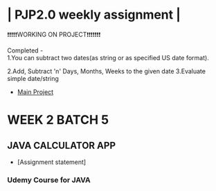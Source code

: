 | PJP2.0 weekly assignment |
========================
❗️❗️❗️❗️❗️WORKING ON PROJECT❗️❗️❗️❗️❗️❗️❗️

Completed  -  
1.You can subtract two dates(as string or as specified US date format).

2.Add, Subtract 'n' Days, Months, Weeks to the given date
3.Evaluate simple date/string


* [Main Project](https://github.com/mukeshbasira/PJP2.0)


# WEEK 2 BATCH 5

## JAVA CALCULATOR APP

- [Assignment statement]

### Udemy Course for JAVA
